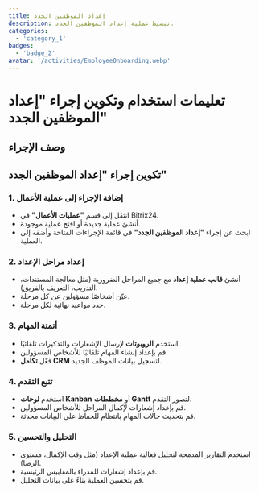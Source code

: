 ```yaml
---
title: إعداد الموظفين الجدد
description: تبسيط عملية إعداد الموظفين الجدد.
categories: 
  - 'category_1'
badges: 
  - 'badge_2'
avatar: '/activities/EmployeeOnboarding.webp'
---
```

# تعليمات استخدام وتكوين إجراء "إعداد الموظفين الجدد"

## وصف الإجراء

## **تكوين إجراء "إعداد الموظفين الجدد"**

### 1. إضافة الإجراء إلى عملية الأعمال
- انتقل إلى قسم **"عمليات الأعمال"** في Bitrix24.
- أنشئ عملية جديدة أو افتح عملية موجودة.
- ابحث عن إجراء **"إعداد الموظفين الجدد"** في قائمة الإجراءات المتاحة وأضفه إلى العملية.

### 2. إعداد مراحل الإعداد
- أنشئ **قالب عملية إعداد** مع جميع المراحل الضرورية (مثل معالجة المستندات، التدريب، التعريف بالفريق).
- عيّن أشخاصًا مسؤولين عن كل مرحلة.
- حدد مواعيد نهائية لكل مرحلة.

### 3. أتمتة المهام
- استخدم **الروبوتات** لإرسال الإشعارات والتذكيرات تلقائيًا.
- قم بإعداد إنشاء المهام تلقائيًا للأشخاص المسؤولين.
- فعّل **تكامل CRM** لتسجيل بيانات الموظف الجديد.

### 4. تتبع التقدم
- استخدم **لوحات Kanban** أو **مخططات Gantt** لتصور التقدم.
- قم بإعداد إشعارات لإكمال المراحل للأشخاص المسؤولين.
- قم بتحديث حالات المهام بانتظام للحفاظ على البيانات محدثة.

### 5. التحليل والتحسين
- استخدم التقارير المدمجة لتحليل فعالية عملية الإعداد (مثل وقت الإكمال، مستوى الرضا).
- قم بإعداد إشعارات للمدراء بالمقاييس الرئيسية.
- قم بتحسين العملية بناءً على بيانات التحليل.